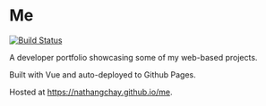 # Me

[![Build Status](https://app.travis-ci.com/natetheneet/me.svg?branch=main)](https://app.travis-ci.com/natetheneet/me)

A developer portfolio showcasing some of my web-based projects.

Built with Vue and auto-deployed to Github Pages.

Hosted at https://nathangchay.github.io/me.

